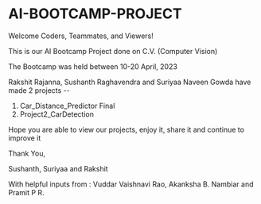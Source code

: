 # AI-BOOTCAMP-PROJECT

Welcome Coders, Teammates, and Viewers!

This is our AI Bootcamp Project done on C.V. (Computer Vision)

The Bootcamp was held between 10-20 April, 2023

Rakshit Rajanna, Sushanth Raghavendra and Suriyaa Naveen Gowda have made 2 projects -- 
1. Car_Distance_Predictor Final
2. Project2_CarDetection

Hope you are able to view our projects, enjoy it, share it and continue to improve it

Thank You,

Sushanth, Suriyaa and Rakshit

With helpful inputs from : Vuddar Vaishnavi Rao, Akanksha B. Nambiar and Pramit P R.

